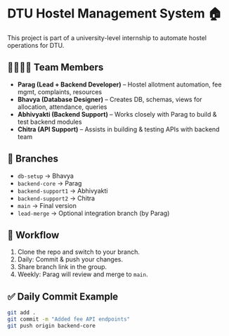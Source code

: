# DTU Hostel Management System 🏠

This project is part of a university-level internship to automate hostel operations for DTU.

## 👨‍👩‍👧‍👦 Team Members

- **Parag (Lead + Backend Developer)** – Hostel allotment automation, fee mgmt, complaints, resources
- **Bhavya (Database Designer)** – Creates DB, schemas, views for allocation, attendance, queries
- **Abhivyakti (Backend Support)** – Works closely with Parag to build & test backend modules
- **Chitra (API Support)** – Assists in building & testing APIs with backend team

## 📂 Branches

- `db-setup` → Bhavya
- `backend-core` → Parag
- `backend-support1` → Abhivyakti
- `backend-support2` → Chitra
- `main` → Final version
- `lead-merge` → Optional integration branch (by Parag)

## 🔄 Workflow

1. Clone the repo and switch to your branch.
2. Daily: Commit & push your changes.
3. Share branch link in the group.
4. Weekly: Parag will review and merge to `main`.

## ✅ Daily Commit Example

```bash
git add .
git commit -m "Added fee API endpoints"
git push origin backend-core
